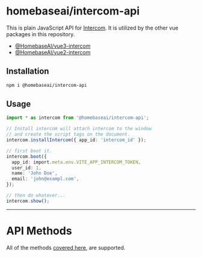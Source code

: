 # homebaseai/intercom-api

This is plain JavaScript API for [Intercom](https://www.intercom.com/). It is
utilized by the other vue packages in this repository.

 - [@HomebaseAI/vue3-intercom](https://www.npmjs.com/package/@homebaseai/vue3-intercom)
 - [@HomebaseAI/vue2-intercom](https://www.npmjs.com/package/@homebaseai/vue2-intercom)

## Installation

```sh
npm i @homebaseai/intercom-api
```

## Usage

```ts
import * as intercom from '@homebaseai/intercom-api';

// Install intercom will attach intercom to the window
// and create the script tags on the document.
intercom.installIntercom({ app_id: 'intercom_id' });

// first boot it.
intercom.boot({
  app_id: import.meta.env.VITE_APP_INTERCOM_TOKEN,
  user_id: 1,
  name: 'John Doe',
  email: 'john@exampl.com',
});

// then do whatever...
intercom.show();
```

---

# API Methods

All of the methods [covered here](https://developers.intercom.com/installing-intercom/docs/intercom-javascript), are supported.

